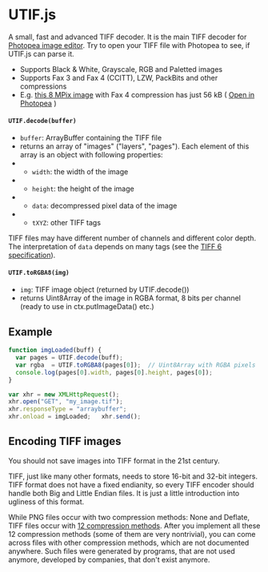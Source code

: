 # UTIF.js
A small, fast and advanced TIFF decoder. It is the main TIFF decoder for [Photopea image editor](https://www.photopea.com). Try to open your TIFF file with Photopea to see, if UTIF.js can parse it.

* Supports Black & White, Grayscale, RGB and Paletted images
* Supports Fax 3 and Fax 4 (CCITT), LZW, PackBits and other compressions
* E.g. [this 8 MPix image](//www.photopea.com/api/img/G4.TIF) with Fax 4 compression has just 56 kB ( [Open in Photopea](https://www.photopea.com?p=%7B%22files%22:%5B%22//www.photopea.com/api/img/G4.TIF%22%5D%7D) )

#### `UTIF.decode(buffer)`
* `buffer`: ArrayBuffer containing the TIFF file
* returns an array of "images" ("layers", "pages"). Each element of this array is an object with following properties:
* * `width`: the width of the image
* * `height`: the height of the image
* * `data`: decompressed pixel data of the image
* * `tXYZ`: other TIFF tags

TIFF files may have different number of channels and different color depth. The interpretation of `data` depends on many tags (see the [TIFF 6 specification](http://www.npes.org/pdf/TIFF-v6.pdf)).

#### `UTIF.toRGBA8(img)`
* `img`: TIFF image object (returned by UTIF.decode())
* returns Uint8Array of the image in RGBA format, 8 bits per channel (ready to use in ctx.putImageData() etc.)

## Example

```javascript
function imgLoaded(buff) {
  var pages = UTIF.decode(buff);   
  var rgba  = UTIF.toRGBA8(pages[0]);  // Uint8Array with RGBA pixels
  console.log(pages[0].width, pages[0].height, pages[0]);
}

var xhr = new XMLHttpRequest();
xhr.open("GET", "my_image.tif");
xhr.responseType = "arraybuffer";
xhr.onload = imgLoaded;   xhr.send();
```

## Encoding TIFF images

You should not save images into TIFF format in the 21st century.

TIFF, just like many other formats, needs to store 16-bit and 32-bit integers. TIFF format does not have a fixed endianity, so every TIFF encoder should handle both Big and Little Endian files. It is just a little introduction into ugliness of this format.

While PNG files occur with two compression methods: None and Deflate, TIFF files occur with [12 compression methods](https://en.wikipedia.org/wiki/TIFF#TIFF_Compression_Tag). After you implement all these 12 compression methods (some of them are very nontrivial), you can come across files with other compression methods, which are not documented anywhere. Such files were generated by programs, that are not used anymore, developed by companies, that don't exist anymore.
